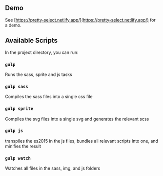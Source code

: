 ## Demo
See [https://pretty-select.netlify.app/](https://pretty-select.netlify.app/) for a demo.

## Available Scripts
In the project directory, you can run:

### `gulp`
Runs the sass, sprite and js tasks

### `gulp sass`
Compiles the sass files into a single css file

### `gulp sprite`
Compiles the svg files into a single svg and generates the relevant scss

### `gulp js`
transpiles the es2015 in the js files, bundles all relevant scripts into one, and minifies the result

### `gulp watch`
Watches all files in the sass, img, and js folders
